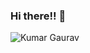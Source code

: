 ### Hi there!! 👋

<p align="left"><img src="https://komarev.com/ghpvc/?username=mekumargaurva&label=Profile%20views&color=0e75b6&style=flat" alt="Kumar Gaurav" /></p>
<!--
Here are some ideas to get you started:

- 🔭 I’m currently working on ...
- 🌱 I’m currently learning ...
- 👯 I’m looking to collaborate on ...
- 🤔 I’m looking for help with ...
- 💬 Ask me about ...
- 📫 How to reach me: ...
- 😄 Pronouns: ...
- ⚡ Fun fact: ...
-->
